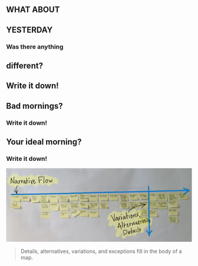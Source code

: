 <section>
    <h2>WHAT ABOUT</h2>
    <h1>YESTERDAY</h1>
</section>
<section>
    <h3>Was there anything</h3>
    <h2>different?</h2>
</section>
<section>
    <h2>Write it down!</h2>
</section>
<section>
    <h2>Bad mornings?</h2>
    <h3 class="fragment">Write it down!</h3>
</section>
<section>
    <h2>Your ideal morning?</h2>
    <h3 class="fragment">Write it down!</h3>
</section>
<section data-transition="fade">
    <img class="stretch" src="img/extract-58.png" />
</section>
<section>
   <blockquote>Details, alternatives, variations, and exceptions fill in the body of a map.</blockquote>
</section>